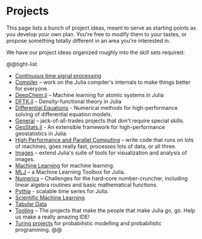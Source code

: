# Projects

This page lists a bunch of project ideas, meant to serve as starting points as you develop your own plan. You're free to modify them to your tastes, or propose something totally different in an area you're interested in.

We have our project ideas organized roughly into the skill sets required:

@@tight-list
* [Continuous time signal processing](/jsoc/gsoc/kalmanbucy/)
* [Compiler](/jsoc/gsoc/compiler/) – work on the Julia compiler's internals to make things better for everyone.
* [DeepChem.jl](/jsoc/gsoc/deepchem/) – Machine learning for atomic systems in Julia
* [DFTK.jl](/jsoc/gsoc/dftk/) – Density-functional theory in Julia
* [Differential Equations](/jsoc/gsoc/diffeq/) - Numerical methods for high-performance solving of differential equation models.
* [General](/jsoc/gsoc/general/) – jack-of-all-trades projects that don't require special skills.
* [GeoStats.jl](/jsoc/gsoc/GeoStats/) - An extensible framework for high-performance geostatistics in Julia.
* [High Performance and Parallel Computing](/jsoc/gsoc/hpc/) – write code that runs on lots of machines, goes really fast, processes lots of data, or all three.
* [Images](/jsoc/gsoc/images/) – extend Julia's suite of tools for visualization and analysis of images.
* [Machine Learning](/jsoc/gsoc/flux/) for machine learning.
* [MLJ](/jsoc/gsoc/MLJ/) – a Machine Learning Toolbox for Julia.
* [Numerics](/jsoc/gsoc/numerics/) – Challenges for the hard–core number-cruncher, including linear algebra routines and basic mathematical functions.
* [Pythia](/jsoc/gsoc/pythia/) - scalable time series for Julia.
* [Scientific Machine Learning](/jsoc/gsoc/sciml/)
* [Tabular Data](/jsoc/gsoc/tables/)
* [Tooling](/jsoc/gsoc/tooling/) – The projects that make the people that make Julia go, go. Help us make a really amazing IDE!
* [Turing projects](/jsoc/gsoc/turing/) for probabilistic modelling and probabilistic programming.
@@
